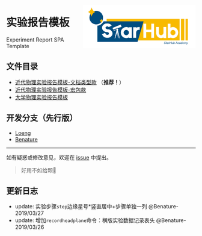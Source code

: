 <a href="https://benature.github.io/"><img src="doc/starhub.png" width="300" align="right"></a>

# 实验报告模板

Experiment Report SPA Template

## 文件目录

- [近代物理实验报告模板-文档类型款](./loeng's_cls_edition) （**推荐！**）
- [近代物理实验报告模板-宏包款](./loeng's_taste)
- [大学物理实验报告模板](./basic_physics_lab)

## 开发分支（先行版）

- [Loeng](https://github.com/StarHub-SPA/Experiment_Report_SPA_Template/tree/loeng)
- [Benature](https://github.com/StarHub-SPA/Experiment_Report_SPA_Template/tree/benature)

---

如有疑惑或修改意见，欢迎在 [issue](https://github.com/StarHub-SPA/Experiment_Report_SPA_Template/issues) 中提出。

>好用不如给颗🌟

## 更新日志

- update:  实验步骤`step`边缘星号*竖直居中+步骤单独一列  @Benature-2019/03/27
- update:  增加`recordheadplane`命令：横版实验数据记录表头  @Benature-2019/03/26
